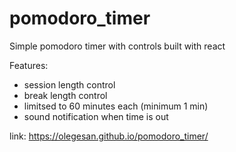 # pomodoro_timer
Simple pomodoro timer with controls built with react

Features:
- session length control
- break length control
- limitsed to 60 minutes each (minimum 1 min)
- sound notification when time is out

link: https://olegesan.github.io/pomodoro_timer/
